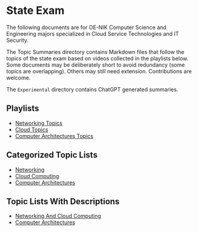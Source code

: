 # State Exam

The following documents are for OE-NIK Computer Science and Engineering majors specialized in Cloud Service Technologies and IT Security.

The Topic Summaries directory contains Markdown files that follow the topics of the state exam based on videos collected in the playlists below. Some documents may be deliberately short to avoid redundancy (some topics are overlapping). Others may still need extension. Contributions are welcome.

The `Experimental` directory contains ChatGPT generated summaries.

## Playlists

* [Networking Topics](https://www.youtube.com/playlist?list=PLt68DSv_XGjm46LNIn1NOyUzNrbRv-GWJ)
* [Cloud Topics](https://www.youtube.com/playlist?list=PLt68DSv_XGjl1TBQcScFoRJOdYj73OReP)
* [Computer Architectures Topics](https://www.youtube.com/playlist?list=PLt68DSv_XGjl9dnX0GkFvBG3T_yCoh0cz)

## Categorized Topic Lists

* [Networking](./Networking%20Topics.md)
* [Cloud Computing](./Cloud%20Topics.md)
* [Computer Architectures](./Computer%20Architectures%20Topics.md)

## Topic Lists With Descriptions

* [Networking And Cloud Computing](./Topics%20With%20Description/Networking%20and%20Cloud%20Computing.md)
* [Computer Architectures](./Topics%20With%20Description/Computer%20Architectures.md)